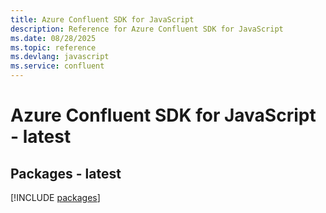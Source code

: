 ```yaml
---
title: Azure Confluent SDK for JavaScript
description: Reference for Azure Confluent SDK for JavaScript
ms.date: 08/28/2025
ms.topic: reference
ms.devlang: javascript
ms.service: confluent
---
```

# Azure Confluent SDK for JavaScript - latest
## Packages - latest
[!INCLUDE [packages](confluent-index.md)]